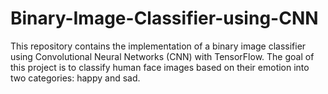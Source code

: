 # Binary-Image-Classifier-using-CNN
This repository contains the implementation of a binary image classifier using Convolutional Neural Networks (CNN) with TensorFlow. The goal of this project is to classify human face images based on their emotion into two categories: happy and sad.
